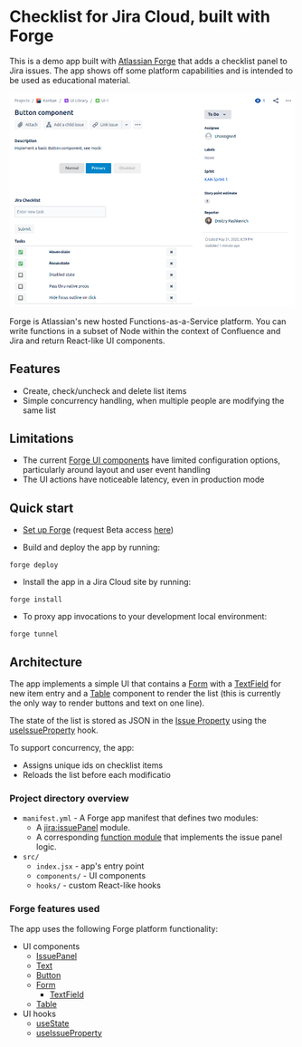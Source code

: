 
# Checklist for Jira Cloud, built with Forge

This is a demo app built with [Atlassian Forge](https://developer.atlassian.com/platform/forge) that adds a checklist panel to Jira issues. The app shows off some platform capabilities and is intended to be used as educational material.

![Screenshot of the Checklist for Jira Cloud](docs/checklist.png)

Forge is Atlassian's new hosted Functions-as-a-Service platform. You can write functions in a subset of Node within the context of Confluence and Jira and return React-like UI components.

## Features
* Create, check/uncheck and delete list items
* Simple concurrency handling, when multiple people are modifying the same list

## Limitations
* The current [Forge UI components](https://developer.atlassian.com/platform/forge/ui-components/) have limited configuration options, particularly around layout and user event handling
* The UI actions have noticeable latency, even in production mode

## Quick start
* [Set up Forge](https://developer.atlassian.com/platform/forge/set-up-forge/) (request Beta access [here](https://www.atlassian.com/forge))

* Build and deploy the app by running:
```
forge deploy
```

* Install the app in a Jira Cloud site by running:
```
forge install
```

* To proxy app invocations to your development local environment:
```
forge tunnel
```

## Architecture

The app implements a simple UI that contains a [Form](https://developer.atlassian.com/platform/forge/ui-components/form/) with a [TextField](https://developer.atlassian.com/platform/forge/ui-components/form/#textfield) for new item entry and a [Table](https://developer.atlassian.com/platform/forge/ui-components/table/) component to render the list (this is currently the only way to render buttons and text on one line).

The state of the list is stored as JSON in the [Issue Property](https://developer.atlassian.com/cloud/jira/platform/jira-entity-properties/) using the [useIssueProperty](https://developer.atlassian.com/platform/forge/ui-hooks-reference/#useissueproperty) hook.

To support concurrency, the app:
* Assigns unique ids on checklist items
* Reloads the list before each modificatio

### Project directory overview
* `manifest.yml` - A Forge app manifest that defines two modules:
  * A [jira:issuePanel](https://developer.atlassian.com/platform/forge/manifest-reference/#jira-issue-panel) module.
  * A corresponding [function module](https://developer.atlassian.com/platform/forge/manifest-reference/#function) that implements the issue panel logic.
 * `src/`
   * `index.jsx` - app's entry point
   * `components/` - UI components
   * `hooks/` - custom React-like hooks

### Forge features used
The app uses the following Forge platform functionality:
* UI components
  * [IssuePanel]([https://developer.atlassian.com/platform/forge/ui-components/issue-panel/](https://developer.atlassian.com/platform/forge/ui-components/issue-panel/))
  * [Text](https://developer.atlassian.com/platform/forge/ui-components/text)
  * [Button](https://developer.atlassian.com/platform/forge/ui-components/button)
  * [Form](https://developer.atlassian.com/platform/forge/ui-components/form/)
    * [TextField](https://developer.atlassian.com/platform/forge/ui-components/form/#textfield)
  * [Table](https://developer.atlassian.com/platform/forge/ui-components/table/)
* UI hooks
  * [useState](https://developer.atlassian.com/platform/forge/ui-hooks-reference/#usestate)
  * [useIssueProperty](https://developer.atlassian.com/platform/forge/ui-hooks-reference/#useissueproperty)
